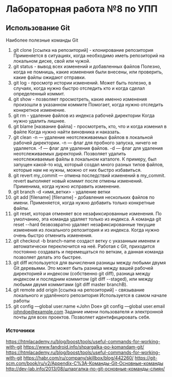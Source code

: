# Лабораторная работа №8 по УПП
## Использование Git

Наиболее полезные команды Git
1. git clone [ссылка на репозиторий] - клонирование репозитория
Применяется в ситуациях, когда необходимо иметь репозиторий на локальном диске, свой или чужой.
2. git status - вывод всех изменений и добавленных файлов 
Полезно, когда не помнишь, какие изменения были внесены, или проверить, какие файлы ожидают отправки.
3. git log - просмотр истории изменений.
Может быть полезно, в случаях, когда нужно быстро отследить кто и когда сделал определенный коммит.
4. git show - позволяет просмотреть, какие именно изменения произошли в указанном коммите
Помогает, когда нужно отследить конкретное изменение.
5. git rm - удаление файлов из индекса рабочей директории
Когда нужно удалить лишнее.
6. git blame [название файла] - просмотреть, кто, что и когда изменил в файле
Когда нужно найти виновника и наказать.
7. git clean -n — удаление неотслеживаемых файлов в локальной рабочей директории.
-n — флаг для пробного запуска, ничего не удаляется.
-f — флаг для удаления файлов.
-d — флаг для удаления неотслеживаемых директорий.
Позволяет удалить неотслеживаемые файлы в локальном каталоге. К примеру, был запущен какой-то код, который создал много разных типов файлов, которые нам не нужны, можно от них быстро избавиться.
8. git revert my_commit — отмена последствий изменений в my_commit. revert выполняет новый коммит после отмены изменений.
Применима, когда нужно исправить изменение.
9. git branch -d <имя_ветки> - удаление ветки
10. git add [filename] [filename] - добавления нескольких файлов по имени.
Применяется, когда нужно добавить только конкретные файлы.
11. git reset, которая отменяет все незафиксированные изменения.
По умолчанию, эта команда удаляет только из индекса. А команда git reset --hard безвозвратно удаляет незафиксированные текущие изменения из локального репозитория и из индекса.
Когда нужно очень быстро отменить изменения.
12. git checkout -b branch-name создаст ветку с указанным именем и автоматически переключится на неё.
Работая с Git, приходится постоянно создавать и перемещаться по веткам, а данная команда позволяет делать это быстрее.
13.  git diff используется для вычисления разницы между любыми двумя Git деревьями.
Это может быть разница между вашей рабочей директорией и индексом (собственно git diff), разница между индексом и последним коммитом (git diff --staged), или между любыми двумя коммитами (git diff master branchB).
14. git remote add origin [ссылка на репозиторий] - связывание локального и удалённого репозитория
Используется в самом начале работы
15. git config —global user.name «John Doe»
git config —global user.email johndoe@example.com
Задание имени пользователя и электронной почты для всех проектов. 
Позволяет идентифицировать себя.

### Источники

https://htmlacademy.ru/blog/boost/tools/useful-commands-for-working-with-git
https://www.fandroid.info/shpargalka-po-komandam-git/
https://htmlacademy.ru/blog/boost/tools/useful-commands-for-working-with-git
https://habr.com/ru/company/skillbox/blog/442260/
https://git-scm.com/book/ru/v2/Appendix-C%3A-Команды-Git-Основные-команды
http://dev-lab.info/2013/08/шпаргалка-по-git-основные-команды-слиян/

